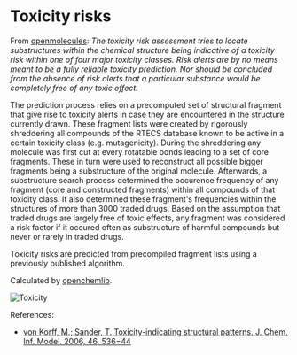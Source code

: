 <!-- TITLE: Toxicity risks -->

# Toxicity risks

From [openmolecules](http://www.openmolecules.org/properties/properties.html#tox):
_The toxicity risk assessment tries to locate substructures within the chemical structure being indicative of a toxicity
risk within one of four major toxicity classes. Risk alerts are by no means meant to be a fully reliable toxicity
prediction. Nor should be concluded from the absence of risk alerts that a particular substance would be completely free
of any toxic effect._

The prediction process relies on a precomputed set of structural fragment that give rise to toxicity alerts in case they
are encountered in the structure currently drawn. These fragment lists were created by rigorously shreddering all
compounds of the RTECS database known to be active in a certain toxicity class (e.g. mutagenicity). During the
shreddering any molecule was first cut at every rotatable bonds leading to a set of core fragments. These in turn were
used to reconstruct all possible bigger fragments being a substructure of the original molecule. Afterwards, a
substructure search process determined the occurence frequency of any fragment (core and constructed fragments)
within all compounds of that toxicity class. It also determined these fragment's frequencies within the structures of
more than 3000 traded drugs. Based on the assumption that traded drugs are largely free of toxic effects, any fragment
was considered a risk factor if it occured often as substructure of harmful compounds but never or rarely in traded
drugs.

Toxicity risks are predicted from precompiled fragment lists using a previously published algorithm.

Calculated by [openchemlib](https://github.com/Actelion/openchemlib).

![Toxicity](../../../uploads/chem/toxicity-panel.png "Toxicity")

References:

* [von Korff, M.; Sander, T. Toxicity-indicating structural patterns. J. Chem. Inf. Model. 2006, 46, 536−44](https://pubs.acs.org/doi/full/10.1021/ci050358k)
